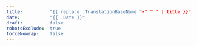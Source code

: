 ```yaml
---
title:          "{{ replace .TranslationBaseName "-" " " | title }}"
date:           "{{ .Date }}"
draft:          false
robotsExclude:  true
forceNowrap:    false
---
```

